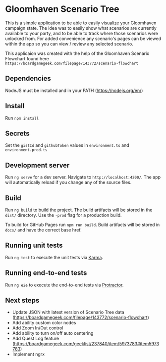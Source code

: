 # Gloomhaven Scenario Tree

This is a simple application to be able to easily visualize your Gloomhaven campaign state. The idea was to easily show what scenarios are currently available to your party, and to be able to track where those scenarios were unlocked from. For added convenience any scenario's pages can be viewed within the app so you can view / review any selected scenario. 

This applicaion was created with the help of the Gloomhaven Scenario Flowchart found here `https://boardgamegeek.com/filepage/143772/scenario-flowchart`

## Dependencies
NodeJS must be installed and in your PATH (https://nodejs.org/en/)

## Install

Run `npm install`

## Secrets
Set the `gistId` and `githubToken` values in `environment.ts` and `environment.prod.ts`

## Development server

Run `ng serve` for a dev server. Navigate to `http://localhost:4200/`. The app will automatically reload if you change any of the source files.

## Build

Run `ng build` to build the project. The build artifacts will be stored in the `dist/` directory. Use the `-prod` flag for a production build.

To build for GitHub Pages run `npm run build`. Build artifacts will be stored in `docs/` and have the correct base href.

## Running unit tests

Run `ng test` to execute the unit tests via [Karma](https://karma-runner.github.io).

## Running end-to-end tests

Run `ng e2e` to execute the end-to-end tests via [Protractor](http://www.protractortest.org/).

## Next steps

- Update JSON with latest version of Scenario Tree data (https://boardgamegeek.com/filepage/143772/scenario-flowchart)
- Add ability custom color nodes
- Add Zoom In/Out control
- Add ability to turn on/off auto centering
- Add Quest Log feature (https://boardgamegeek.com/geeklist/237840/item/5973783#item5973783)
- Implement ngrx
